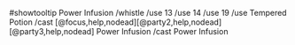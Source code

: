 #showtooltip Power Infusion
/whistle
/use 13
/use 14
/use 19
/use Tempered Potion
/cast [@focus,help,nodead][@party2,help,nodead][@party3,help,nodead] Power Infusion
/cast Power Infusion
